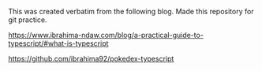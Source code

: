 This was created verbatim from the following blog. Made this repository for git practice.

https://www.ibrahima-ndaw.com/blog/a-practical-guide-to-typescript/#what-is-typescript

https://github.com/ibrahima92/pokedex-typescript
